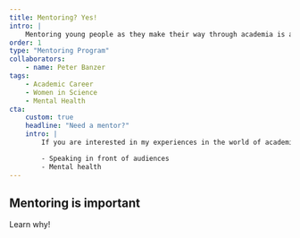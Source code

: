 ```yaml
---
title: Mentoring? Yes!
intro: |
    Mentoring young people as they make their way through academia is a privilege.
order: 1
type: "Mentoring Program"
collaborators:
    - name: Peter Banzer
tags:
    - Academic Career
    - Women in Science
    - Mental Health
cta:
    custom: true
    headline: "Need a mentor?"
    intro: |
        If you are interested in my experiences in the world of academia, that's great! Let's talk about:

        - Speaking in front of audiences
        - Mental health
---
```


## Mentoring is important

Learn why!
